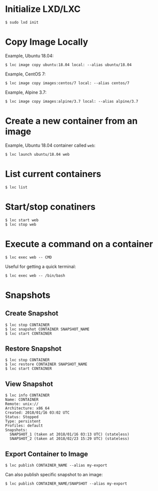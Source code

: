 # Initialize LXD/LXC

```
$ sudo lxd init
```

# Copy Image Locally

Example, Ubuntu 18.04:

```
$ lxc image copy ubuntu:18.04 local: --alias ubuntu/18.04
```

Example, CentOS 7:

```
$ lxc image copy images:centos/7 local: --alias centos/7
```

Example, Alpine 3.7:

```
$ lxc image copy images:alpine/3.7 local: --alias alpine/3.7
```

# Create a new container from an image

Example, Ubuntu 18.04 container called `web`:

```
$ lxc launch ubuntu/18.04 web
```

# List current containers

```
$ lxc list
```

# Start/stop conatiners

```
$ lxc start web
$ lxc stop web
```

# Execute a command on a container

```
$ lxc exec web -- CMD
```

Useful for getting a quick terminal:

```
$ lxc exec web -- /bin/bash
```

# Snapshots

## Create Snapshot

```
$ lxc stop CONTAINER
$ lxc snapshot CONTAINER SNAPSHOT_NAME
$ lxc start CONTAINER
```

## Restore Snapshot

```
$ lxc stop CONTAINER
$ lxc restore CONTAINER SNAPSHOT_NAME
$ lxc start CONTAINER
```

## View Snapshot

```
$ lxc info CONTAINER
Name: CONTAINER
Remote: unix://
Architecture: x86_64
Created: 2018/01/16 03:02 UTC
Status: Stopped
Type: persistent
Profiles: default
Snapshots:
  SNAPSHOT_1 (taken at 2018/01/16 03:13 UTC) (stateless)
  SNAPSHOT_2 (taken at 2018/02/23 15:29 UTC) (stateless)

```

## Export Container to Image

```
$ lxc publish CONTAINER_NAME --alias my-export
```

Can also publish specific snapshot to an image:

```
$ lxc publish CONTAINER_NAME/SNAPSHOT --alias my-export
```
